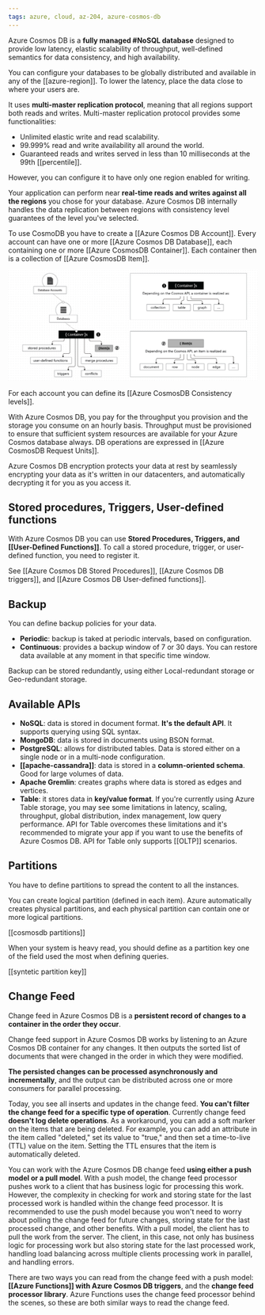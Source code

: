 ```yaml
---
tags: azure, cloud, az-204, azure-cosmos-db
---
```


Azure Cosmos DB is a **fully managed #NoSQL database** designed to provide low latency, elastic scalability of throughput, well-defined semantics for data consistency, and high availability.

You can configure your databases to be globally distributed and available in any of the [[azure-region]]. To lower the latency, place the data close to where your users are.

It uses **multi-master replication protocol**, meaning that all regions support both reads and writes. Multi-master replication protocol provides some functionalities:

- Unlimited elastic write and read scalability.
- 99.999% read and write availability all around the world.
- Guaranteed reads and writes served in less than 10 milliseconds at the 99th [[percentile]].

However, you can configure it to have only one region enabled for writing.

Your application can perform near **real-time reads and writes against all the regions** you chose for your database. Azure Cosmos DB internally handles the data replication between regions with consistency level guarantees of the level you've selected.

To use CosmoDB you have to create a [[Azure Cosmos DB Account]]. Every account can have one or more [[Azure Cosmos DB Database]], each containing one or more [[Azure CosmosDB Container]]. Each container then is a collection of [[Azure CosmosDB Item]].

![CosmosDB Hierarcy](cosmosdb-resources-hierarchy.png)

For each account you can define its [[Azure CosmosDB Consistency levels]].

With Azure Cosmos DB, you pay for the throughput you provision and the storage you consume on an hourly basis. Throughput must be provisioned to ensure that sufficient system resources are available for your Azure Cosmos database always. DB operations are expressed in [[Azure CosmosDB Request Units]].

Azure Cosmos DB encryption protects your data at rest by seamlessly encrypting your data as it's written in our datacenters, and automatically decrypting it for you as you access it.

## Stored procedures, Triggers, User-defined functions

With Azure Cosmos DB you can use **Stored Procedures, Triggers, and [[User-Defined Functions]]**. To call a stored procedure, trigger, or user-defined function, you need to register it.

See [[Azure Cosmos DB Stored Procedures]], [[Azure Cosmos DB triggers]], and [[Azure Cosmos DB User-defined functions]].

## Backup

You can define backup policies for your data.

- **Periodic**: backup is taked at periodic intervals, based on configuration.
- **Continuous**: provides a backup window of 7 or 30 days. You can restore data available at any moment in that specific time window.

Backup can be stored redundantly, using either Local-redundant storage or Geo-redundant storage.

## Available APIs

- **NoSQL**: data is stored in document format. **It's the default API**. It supports querying using SQL syntax.
- **MongoDB**: data is stored in documents using BSON format.
- **PostgreSQL**: allows for distributed tables. Data is stored either on a single node or in a multi-node configuration.
- **[[apache-cassandra]]**: data is stored in a **column-oriented schema**. Good for large volumes of data.
- **Apache Gremlin**: creates graphs where data is stored as edges and vertices.
- **Table**: it stores data in **key/value format**. If you're currently using Azure Table storage, you may see some limitations in latency, scaling, throughput, global distribution, index management, low query performance. API for Table overcomes these limitations and it's recommended to migrate your app if you want to use the benefits of Azure Cosmos DB. API for Table only supports [[OLTP]] scenarios.

## Partitions

You have to define partitions to spread the content to all the instances.

You can create logical partition (defined in each item). Azure automatically creates physical partitions, and each physical partition can contain one or more logical partitions.

[[cosmosdb partitions]]

When your system is heavy read, you should define as a partition key one of the field used the most when defining queries.

[[syntetic partition key]]

## Change Feed

Change feed in Azure Cosmos DB is a **persistent record of changes to a container in the order they occur**.

Change feed support in Azure Cosmos DB works by listening to an Azure Cosmos DB container for any changes. It then outputs the sorted list of documents that were changed in the order in which they were modified.

**The persisted changes can be processed asynchronously and incrementally**, and the output can be distributed across one or more consumers for parallel processing.

Today, you see all inserts and updates in the change feed. **You can't filter the change feed for a specific type of operation**. Currently change feed **doesn't log delete operations**. As a workaround, you can add a soft marker on the items that are being deleted. For example, you can add an attribute in the item called "deleted," set its value to "true," and then set a time-to-live (TTL) value on the item. Setting the TTL ensures that the item is automatically deleted.

You can work with the Azure Cosmos DB change feed **using either a push model or a pull model**.
With a push model, the change feed processor pushes work to a client that has business logic for processing this work. However, the complexity in checking for work and storing state for the last processed work is handled within the change feed processor. It is recommended to use the push model because you won't need to worry about polling the change feed for future changes, storing state for the last processed change, and other benefits.
With a pull model, the client has to pull the work from the server. The client, in this case, not only has business logic for processing work but also storing state for the last processed work, handling load balancing across multiple clients processing work in parallel, and handling errors.

There are two ways you can read from the change feed with a push model: **[[Azure Functions]] with Azure Cosmos DB triggers**, and the **change feed processor library**. Azure Functions uses the change feed processor behind the scenes, so these are both similar ways to read the change feed.

